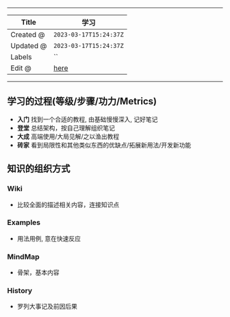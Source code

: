 -----

| Title     | 学习                                             |
| --------- | ---------------------------------------------- |
| Created @ | `2023-03-17T15:24:37Z`                         |
| Updated @ | `2023-03-17T15:24:37Z`                         |
| Labels    | \`\`                                           |
| Edit @    | [here](https://github.com/junxnone/s/issues/9) |

-----

## 学习的过程(等级/步骤/功力/Metrics)

  - **入门** 找到一个合适的教程, 由基础慢慢深入, 记好笔记
  - **登堂** 总结架构，按自己理解组织笔记
  - **大成** 高端使用/大局见解/之以渔出教程
  - **砖家** 看到局限性和其他类似东西的优缺点/拓展新用法/开发新功能

## 知识的组织方式

### Wiki

  - 比较全面的描述相关内容，连接知识点

### Examples

  - 用法用例, 意在快速反应

### MindMap

  - 骨架，基本内容

### History

  - 罗列大事记及前因后果
